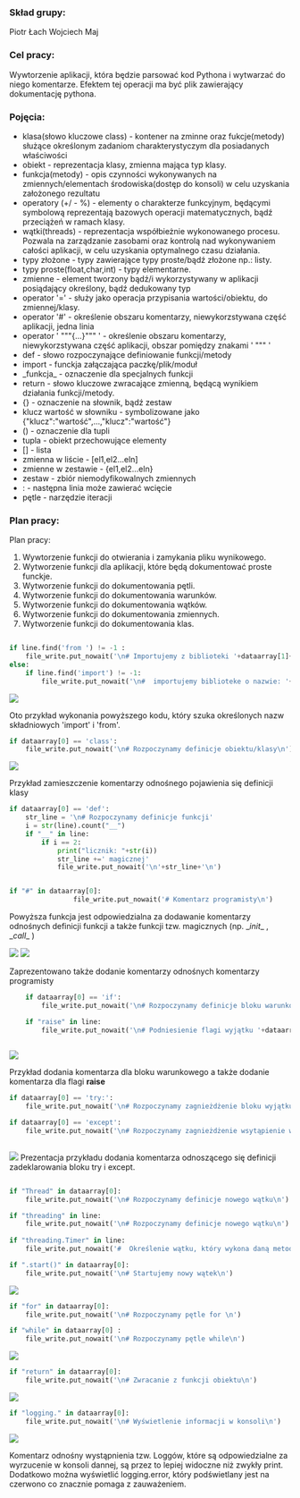 ### Skład grupy:
Piotr Łach
Wojciech Maj

### Cel pracy:
Wywtorzenie aplikacji, która będzie parsować kod Pythona i wytwarzać do niego komentarze. Efektem tej operacji ma być plik zawierający dokumentację pythona.

### Pojęcia:
 * klasa(słowo kluczowe class) - kontener na zminne oraz fukcje(metody) służące określonym zadaniom charakterystyczym dla posiadanych  właściwości
 * obiekt - reprezentacja klasy, zmienna mająca typ klasy.
 * funkcja(metody) - opis czynności wykonywanych na zmiennych/elementach środowiska(dostęp do konsoli) w celu uzyskania  założonego rezultatu
 * operatory (+/ - %) - elementy o charakterze funkcyjnym, będącymi symbolową reprezentają bazowych operacji matematycznych, bądź przeciążeń w ramach klasy.
 * wątki(threads) - reprezentacja współbieżnie wykonowanego procesu. Pozwala na zarządzanie zasobami oraz kontrolą nad  wykonywaniem całości aplikacji, w celu uzyskania optymalnego czasu działania.
 * typy złożone - typy zawierające typy proste/bądź złożone np.: listy.
 * typy proste(float,char,int) - typy elementarne.
 * zmienne - element tworzony bądź/i wykorzystywany w aplikacji posiądający określony, bądź dedukowany typ
 * operator '=' - służy jako operacja przypisania wartości/obiektu, do zmiennej/klasy.
 * operator '#' - określenie obszaru komentarzy, niewykorzstywana część aplikacji, jedna linia
 * operator ' """{...}""" ' - określenie obszaru komentarzy, niewykorzstywana część aplikacji, obszar pomiędzy znakami ' """ '
 * def - słowo rozpoczynające definiowanie funkcji/metody
 * import - funckja załączająca paczkę/plik/moduł
 * _funkcja\_ - oznaczenie dla specjalnych funkcji
*  return - słowo kluczowe zwracające zmienną, będącą wynikiem działania funkcji/metody.
*  {} - oznaczenie na słownik, bądź zestaw
*  klucz wartość w słowniku - symbolizowane jako {"klucz":"wartość",...,"klucz":"wartość"}
*  () - oznaczenie dla tupli
*  tupla - obiekt przechowujące elementy
*  [] - lista
*  zmienna w liście - [el1,el2...eln]
*  zmienne w zestawie - {el1,el2...eln}
*  zestaw - zbiór niemodyfikowalnych zmiennych
*  : - następna linia może zawierać wcięcie 
*  pętle - narzędzie iteracji

### Plan pracy:

Plan pracy:
1. Wywtorzenie funkcji do otwierania i zamykania pliku wynikowego.
2. Wytworzenie funkcji dla aplikacji, które będą dokumentować proste funckje.
3. Wytworzenie funkcji do dokumentowania pętli.
4. Wytworzenie funkcji do dokumentowania warunków.
5. Wytworzenie funkcji do dokumentowania wątków.
6. Wytworzenie funkcji do dokumentowania zmiennych.
7. Wytworzenie funkcji do dokumentowania klas.



```python

if line.find('from ') != -1 :
    file_write.put_nowait('\n# Importujemy z biblioteki '+dataarray[1]+' metodę/klasę o nazwie: '+dataarray[3]+'\n')
else:
    if line.find('import') != -1:
        file_write.put_nowait('\n#  importujemy biblioteke o nazwie: '+dataarray[1]+'\n')
```
<img src="com_import.png">

Oto przykład wykonania powyższego kodu, który szuka określonych nazw składniowych 
'import' i 'from'. 

```py
if dataarray[0] == 'class':
    file_write.put_nowait('\n# Rozpoczynamy definicje obiektu/klasy\n')
```
<img src="com_class.png">

Przykład zamieszczenie komentarzy odnośnego pojawienia się definicji klasy

```py    
if dataarray[0] == 'def':
    str_line = '\n# Rozpoczynamy definicje funkcji'
    i = str(line).count("__")
    if "__" in line:
        if i == 2:
            print("licznik: "+str(i))
            str_line +=' magicznej'
            file_write.put_nowait('\n'+str_line+'\n')


if "#" in dataarray[0]:
                file_write.put_nowait('# Komentarz programisty\n')
```
Powyższa funkcja jest odpowiedzialna za dodawanie komentarzy odnośnych definicji funkcji a także funkcji tzw. magicznych (np. \__init__ , \__call__ )

<img src="com_magic_function.png">

<img src="com_przyklad.png">

Zaprezentowano także dodanie komentarzy odnośnych komentarzy programisty 


```py
    if dataarray[0] == 'if':
        file_write.put_nowait('\n# Rozpoczynamy definicje bloku warunkowego\n')

    if "raise" in line:
        file_write.put_nowait('\n# Podniesienie flagi wyjątku '+dataarray[1]+'\n')
        
```
<img src="com_if.png">

Przykład dodania komentarza dla bloku warunkowego a także dodanie komentarza dla flagi __raise__ 

```py
if dataarray[0] == 'try:':
    file_write.put_nowait('\n# Rozpoczynamy zagnieżdżenie bloku wyjątku\n')

if dataarray[0] == 'except':
    file_write.put_nowait('\n# Rozpoczynamy zagnieżdżenie wsytąpienie wyjątku: '+dataarray[1]+'\n')
            
```
<img src="com_try.png">
Prezentacja przykładu dodania komentarza odnoszącego się definicji zadeklarowania bloku try i except.


```py

if "Thread" in dataarray[0]:
    file_write.put_nowait('\n# Rozpoczynamy definicje nowego wątku\n')

if "threading" in line:
    file_write.put_nowait('\n# Rozpoczynamy definicje nowego wątku\n')
            
if "threading.Timer" in line:
    file_write.put_nowait('#  Określenie wątku, który wykona daną metodę w określonym czasie \n')

if ".start()" in dataarray[0]:
    file_write.put_nowait('\n# Startujemy nowy wątek\n')
```
<img src="com_thread.png">




```py 
if "for" in dataarray[0]:
    file_write.put_nowait('\n# Rozpoczynamy pętle for \n')
```
```py
if "while" in dataarray[0] :
    file_write.put_nowait('\n# Rozpoczynamy pętle while\n')
```
<img src="com_while.png">


```py
if "return" in dataarray[0]:
    file_write.put_nowait('\n# Zwracanie z funkcji obiektu\n')
```
<img src="com_return.png">




```py
if "logging." in dataarray[0]:
    file_write.put_nowait('\n# Wyświetlenie informacji w konsoli\n')
```
<img src="com_logging.png">

Komentarz odnośny wystąpnienia tzw. Loggów, które są odpowiedzialne za wyrzucenie w konsoli dannej, są przez to lepiej widoczne niż zwykły print.
Dodatkowo można wyświetlić logging.error, który podświetlany jest na czerwono co znacznie pomaga z zauważeniem.